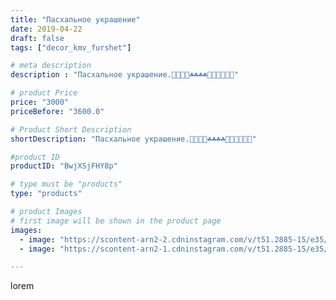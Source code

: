 ```yaml
---
title: "Пасхальное украшение"
date: 2019-04-22
draft: false
tags: ["decor_kmv_furshet"]

# meta description
description : "Пасхальное украшение.🐥🐥🐥🐥☘️☘️☘️☘️🥚🥚🥚🥚🥚🥚"

# product Price
price: "3000"
priceBefore: "3600.0"

# Product Short Description
shortDescription: "Пасхальное украшение.🐥🐥🐥🐥☘️☘️☘️☘️🥚🥚🥚🥚🥚🥚"

#product ID
productID: "BwjXSjFHY8p"

# type must be "products"
type: "products"

# product Images
# first image will be shown in the product page
images:
  - image: "https://scontent-arn2-2.cdninstagram.com/v/t51.2885-15/e35/56819245_431568064055508_1411780669703571909_n.jpg?se=7&tp=1&_nc_ht=scontent-arn2-2.cdninstagram.com&_nc_cat=100&_nc_ohc=Iht-5JCTqdEAX_7ucje&oh=a77c75fa2b63f308e274d58979c90e07&oe=60760D5E&ig_cache_key=MjAyNzU2NTg1MTk2NTYwOTMyMg%3D%3D.2"
  - image: "https://scontent-arn2-1.cdninstagram.com/v/t51.2885-15/e35/57437757_326762464689310_2338236922824556071_n.jpg?se=7&tp=1&_nc_ht=scontent-arn2-1.cdninstagram.com&_nc_cat=110&_nc_ohc=RRervh0-pX0AX-hIMOF&oh=09b33ed9b58e1e414a70ae7d2c99911c&oe=607450F2&ig_cache_key=MjAyNzU2NTg1OTEyOTMyMDk5MQ%3D%3D.2"

---
```

lorem

